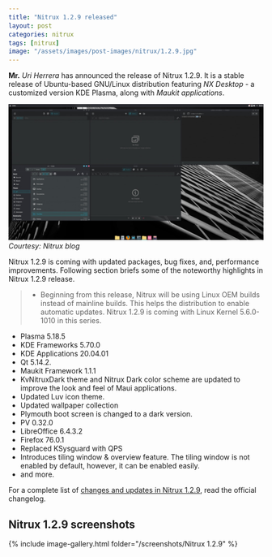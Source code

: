 ```yaml
---
title: "Nitrux 1.2.9 released"
layout: post
categories: nitrux
tags: [nitrux]
image: "/assets/images/post-images/nitrux/1.2.9.jpg"
---
```


**Mr.** *Uri Herrera* has announced the release of Nitrux 1.2.9. It is a stable release of Ubuntu-based GNU/Linux distribution featuring *NX Desktop* - a customized version KDE Plasma, along with *Maukit applications*.

![Nitrux 1.2.9 Preview](/assets/images/post-images/nitrux/1.2.9.jpg)
*Courtesy: Nitrux blog*

Nitrux 1.2.9 is coming with updated packages, bug fixes, and, performance improvements. Following section briefs some of the noteworthy highlights in Nitrux 1.2.9 release.
> - Beginning from this release, Nitrux will be using Linux OEM builds instead of mainline builds. This helps the distribution to enable automatic updates. Nitrux 1.2.9 is coming with Linux Kernel 5.6.0-1010 in this series.
- Plasma 5.18.5
- KDE Frameworks 5.70.0
- KDE Applications 20.04.01
- Qt 5.14.2.
- Maukit Framework 1.1.1
- KvNitruxDark theme and Nitrux Dark color scheme are updated to improve the look and feel of Maui applications.
- Updated Luv icon theme.
- Updated wallpaper collection
- Plymouth boot screen is changed to a dark version.
- PV 0.32.0
- LibreOffice 6.4.3.2
- Firefox 76.0.1
- Replaced KSysguard with QPS
- Introduces tiling window & overview feature. The tiling window is not enabled by default, however, it can be enabled easily.
- and more.

For a complete list of [changes and updates in Nitrux 1.2.9](https://nxos.org/changelog/changelog-nitrux-1-2-9/), read the official changelog.

## Nitrux 1.2.9 screenshots
{% include image-gallery.html folder="/screenshots/Nitrux 1.2.9" %}